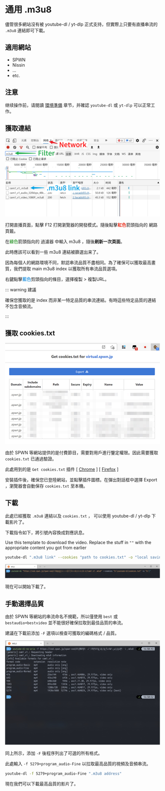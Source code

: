 # 通用 .m3u8

儘管很多網站沒有被 youtube-dl / yt-dlp 正式支持，但實際上只要有直播串流的 `.m3u8` 連結即可下載。

## 適用網站

- SPWN
- Nissin
- ...
- etc.

## 注意

继续操作前，请閱讀 [環境準備](/zh-tw/preparation/) 章节，并確認 `youtube-dl` 或 `yt-dlp` 可以正常工作。

## 獲取連結

![step](./m3u8-0001.jpg)

打開直播頁面，點擊 F12 打開瀏覽器的開發模式。隨後點擊<span style="color:#e93320; font-weight:bold">紅色</span>箭頭指向的 網路 頁籤。

在<span style="color:#59ac59; font-weight:bold">綠色</span>箭頭指向的 過濾器 中輸入 m3u8 ，隨後**刷新一次頁面**。

此時應該可以看到一些 m3u8 連結被篩選出来了。

因為每個人的網路環境不同，默認串流品質不盡相同。為了確保可以獲取最高畫質，我們提取 main m3u8 index 以獲取所有串流品質選項。

右鍵點擊<span style="color:#43a2e3; font-weight:bold">藍色</span>剪頭指向的條目，選擇複製 > 複製URL。

::: warning 建議

確保您獲取的是 index 而非某一特定品質的串流連結。有時這些特定品質的連結不包含音頻流。

:::

## 獲取 cookies.txt

![cookies](./m3u8-0002.jpg)

由於 SPWN 等網站提供的是付費節目，需要對用戶進行鑒定權限。因此需要獲取 `cookies.txt` 已通過驗證。

此處用到的是 `Get cookies.txt` 插件 [ [Chrome](https://chrome.google.com/webstore/detail/get-cookiestxt/bgaddhkoddajcdgocldbbfleckgcbcid) ] [ [Firefox](https://addons.mozilla.org/en-US/firefox/addon/cookies-txt/) ]

安裝插件後，確保您已登陸網站，並點擊插件圖標。在彈出對話框中選擇 Export ，瀏覽器會自動保存 `cookies.txt` 至本機。

## 下載

此處已經獲取 `.m3u8` 連結以及 `cookies.txt` ， 可以使用 youtube-dl / yt-dlp 下載影片了。

下載指令如下，將引號內容換成對應訊息。

Use this template to download the video. Replace the stuff in `""` with the appropriate content you got from earlier

```bash
youtube-dl ".m3u8 link" --cookies "path to cookies.txt" -o "local saving path"
```

![downloadlink](./m3u8-0003.jpg)

現在可以開始下載了。

## 手動選擇品質

由於 SPWN 等網站的串流命名不規範，所以僅使用 `best` 或 `bestaudio+bestvideo` 並不能很好確保拉取到最佳品質的串流。

建議在下載前添加 `-F` 選項以檢查可獲取的編碼格式 / 品質。

![format](./m3u8-0004.jpg)

同上所示，添加 `-F` 後程序列出了可選的所有格式。

此處輸入 `-f 5279+program_audio-Fine` 以拉取最高品質的視頻及音頻串流。

```bash
youtube-dl -f 5279+program_audio-Fine ".m3u8 address"
```

現在我們可以下載最高品質的影片了。
